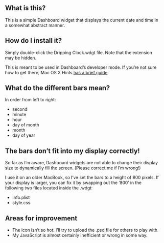 ## What is this?

This is a simple Dashboard widget that displays the current date and time in a
somewhat abstract manner.

## How do I install it?

Simply double-click the Dripping Clock.wdgt file. Note that the extension may
be hidden.

This is meant to be used in Dashboard’s developer mode. If you’re not sure how
to get there, Mac OS X Hints [has a brief guide][moh] 

 [moh]: http://www.macosxhints.com/article.php?story=20050422172929402

## What do the different bars mean?

In order from left to right:
 * second
 * minute
 * hour
 * day of month
 * month
 * day of year

## The bars don’t fit into my display correctly!

So far as I’m aware, Dashboard widgets are not able to change their display
size to dynamically fill the screen. (Please correct me if I’m wrong!)

I use it on an older MacBook, so I’ve set the bars to a height of 800 pixels.
If your display is larger, you can fix it by swapping out the ‘800’ in the
following two files located inside the .wdgt:

 * Info.plist
 * style.css

## Areas for improvement
 * The icon isn’t so hot. I’ll try to upload the .psd file for others to play
with.
 * My JavaScript is almost certainly inefficient or wrong in some way.
